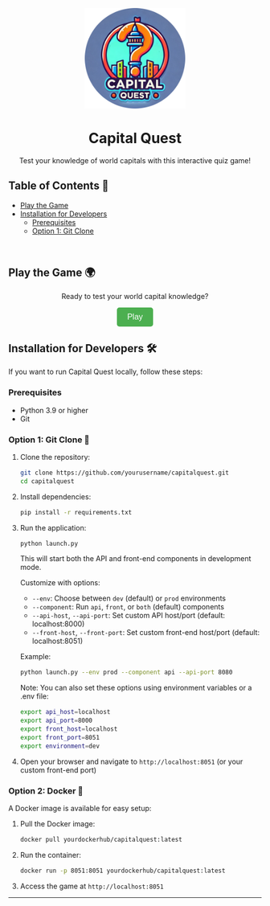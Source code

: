 <p align="center">
  <img src="assets/logo.png" alt="Capital Quest Logo" width="200">
</p>

<h1 align="center">Capital Quest</h1>

<p align="center">
  Test your knowledge of world capitals with this interactive quiz game! 
</p>

## Table of Contents 📙

- [Play the Game](#play-the-game-)
- [Installation for Developers](#installation-for-developers-)
  - [Prerequisites](#prerequisites)
  - [Option 1: Git Clone](#option-1-git-clone-)

<br>

## Play the Game 🌍

<p align="center">
  Ready to test your world capital knowledge?
</p>

<p align="center">
  <a href="https://capital-quest.example.com">
    <button style="padding: 10px 20px; font-size: 16px; background-color: #4CAF50; color: white; border: none; border-radius: 5px; cursor: pointer;">
      Play
    </button>
  </a>
</p>

## Installation for Developers 🛠️

If you want to run Capital Quest locally, follow these steps:

### Prerequisites

- Python 3.9 or higher
- Git

### Option 1: Git Clone 🐙

1. Clone the repository:
   ```bash
   git clone https://github.com/yourusername/capitalquest.git
   cd capitalquest
   ```

2. Install dependencies:
   ```bash
   pip install -r requirements.txt
   ```
3. Run the application:
   ```bash
   python launch.py
   ```

   This will start both the API and front-end components in development mode.

   Customize with options:
   - `--env`: Choose between `dev` (default) or `prod` environments
   - `--component`: Run `api`, `front`, or `both` (default) components
   - `--api-host`, `--api-port`: Set custom API host/port (default: localhost:8000)
   - `--front-host`, `--front-port`: Set custom front-end host/port (default: localhost:8051)

   Example:
   ```bash
   python launch.py --env prod --component api --api-port 8080
   ```

   Note: You can also set these options using environment variables or a .env file:
   ```bash
   export api_host=localhost
   export api_port=8000
   export front_host=localhost
   export front_port=8051
   export environment=dev
   ```

4. Open your browser and navigate to `http://localhost:8051` (or your custom front-end port)

### Option 2: Docker 🐳

A Docker image is available for easy setup:

1. Pull the Docker image:
   ```bash
   docker pull yourdockerhub/capitalquest:latest
   ```

2. Run the container:
   ```bash
   docker run -p 8051:8051 yourdockerhub/capitalquest:latest
   ```

3. Access the game at `http://localhost:8051`

---

